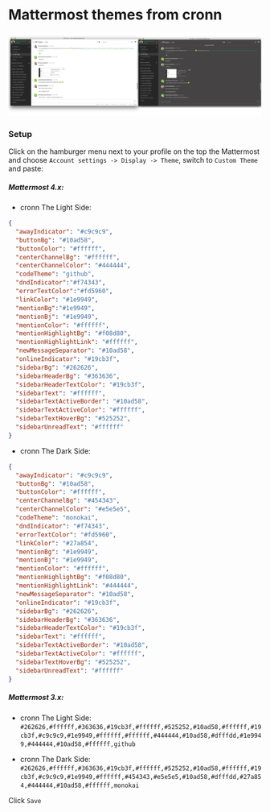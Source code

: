 Mattermost themes from cronn
============================
![Mattermost theme colors from cronn](mattermost_themes_cronn.png)

### Setup

Click on the hamburger menu next to your profile on the top the Mattermost and choose `Account settings -> Display -> Theme`,
switch to `Custom Theme` and paste:

##### Mattermost 4.x:

* cronn The Light Side:
```json
{
  "awayIndicator": "#c9c9c9",
  "buttonBg": "#10ad58",
  "buttonColor": "#ffffff",
  "centerChannelBg": "#ffffff",
  "centerChannelColor": "#444444",
  "codeTheme": "github",
  "dndIndicator":"#f74343",
  "errorTextColor":"#fd5960",  
  "linkColor": "#1e9949",
  "mentionBg":"#1e9949",  
  "mentionBj": "#1e9949",
  "mentionColor": "#ffffff",
  "mentionHighlightBg": "#f08d80",
  "mentionHighlightLink": "#ffffff",
  "newMessageSeparator": "#10ad58",
  "onlineIndicator": "#19cb3f",
  "sidebarBg": "#262626",
  "sidebarHeaderBg": "#363636",
  "sidebarHeaderTextColor": "#19cb3f",
  "sidebarText": "#ffffff",
  "sidebarTextActiveBorder": "#10ad58",
  "sidebarTextActiveColor": "#ffffff",
  "sidebarTextHoverBg": "#525252",
  "sidebarUnreadText": "#ffffff"
}
```

* cronn The Dark Side:
```json
{
  "awayIndicator": "#c9c9c9",
  "buttonBg": "#10ad58",
  "buttonColor": "#ffffff",
  "centerChannelBg": "#454343",
  "centerChannelColor": "#e5e5e5",
  "codeTheme": "monokai",
  "dndIndicator": "#f74343",
  "errorTextColor": "#fd5960",  
  "linkColor": "#27a854",
  "mentionBg": "#1e9949",  
  "mentionBj": "#1e9949",
  "mentionColor": "#ffffff",
  "mentionHighlightBg": "#f08d80",
  "mentionHighlightLink": "#444444",
  "newMessageSeparator": "#10ad58",
  "onlineIndicator": "#19cb3f",
  "sidebarBg": "#262626",
  "sidebarHeaderBg": "#363636",
  "sidebarHeaderTextColor": "#19cb3f",
  "sidebarText": "#ffffff",
  "sidebarTextActiveBorder": "#10ad58",
  "sidebarTextActiveColor": "#ffffff",
  "sidebarTextHoverBg": "#525252",
  "sidebarUnreadText": "#ffffff"
}
```

##### Mattermost 3.x:

* cronn The Light Side:
`#262626,#ffffff,#363636,#19cb3f,#ffffff,#525252,#10ad58,#ffffff,#19cb3f,#c9c9c9,#1e9949,#ffffff,#ffffff,#444444,#10ad58,#dfffdd,#1e9949,#444444,#10ad58,#ffffff,github`

* cronn The Dark Side:
`#262626,#ffffff,#363636,#19cb3f,#ffffff,#525252,#10ad58,#ffffff,#19cb3f,#c9c9c9,#1e9949,#ffffff,#454343,#e5e5e5,#10ad58,#dfffdd,#27a854,#444444,#10ad58,#ffffff,monokai`

Click `Save`

